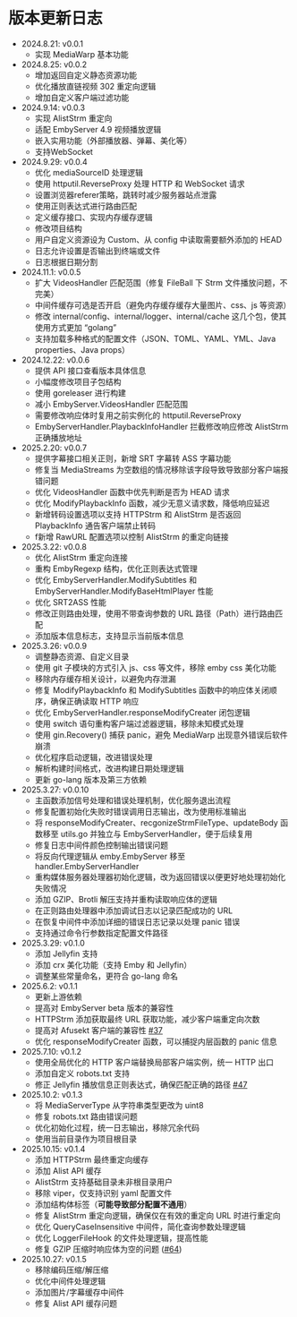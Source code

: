 # 版本更新日志
- 2024.8.21: v0.0.1
  - 实现 MediaWarp 基本功能
- 2024.8.25: v0.0.2
  - 增加返回自定义静态资源功能
  - 优化播放直链视频 302 重定向逻辑
  - 增加自定义客户端过滤功能
- 2024.9.14: v0.0.3
  - 实现 AlistStrm 重定向
  - 适配 EmbyServer 4.9 视频播放逻辑
  - 嵌入实用功能（外部播放器、弹幕、美化等）
  - 支持WebSocket
- 2024.9.29: v0.0.4
  - 优化 mediaSourceID 处理逻辑
  - 使用 httputil.ReverseProxy 处理 HTTP 和 WebSocket 请求
  - 设置浏览器referer策略，跳转时减少服务器站点泄露
  - 使用正则表达式进行路由匹配
  - 定义缓存接口、实现内存缓存逻辑
  - 修改项目结构
  - 用户自定义资源设为 Custom、从 config 中读取需要额外添加的 HEAD
  - 日志允许设置是否输出到终端或文件
  - 日志根据日期分割
- 2024.11.1: v0.0.5
  - 扩大 VideosHandler 匹配范围（修复 FileBall 下 Strm 文件播放问题，不完美）
  - 中间件缓存可选是否开启（避免内存缓存缓存大量图片、css、js 等资源）
  - 修改 internal/config、internal/logger、internal/cache 这几个包，使其使用方式更加 “golang”
  - 支持加载多种格式的配置文件（JSON、TOML、YAML、YML、Java properties、Java props）
- 2024.12.22: v0.0.6
  - 提供 API 接口查看版本具体信息
  - 小幅度修改项目子包结构
  - 使用 goreleaser 进行构建
  - 减小 EmbyServer.VideosHandler 匹配范围
  - 需要修改响应体时复用之前实例化的 httputil.ReverseProxy
  - EmbyServerHandler.PlaybackInfoHandler 拦截修改响应修改 AlistStrm 正确播放地址
- 2025.2.20: v0.0.7
  - 提供字幕接口相关正则，新增 SRT 字幕转 ASS 字幕功能
  - 修复当 MediaStreams 为空数组的情况移除该字段导致导致部分客户端报错问题
  - 优化 VideosHandler 函数中优先判断是否为 HEAD 请求
  - 优化 ModifyPlaybackInfo 函数，减少无意义请求数，降低响应延迟
  - 新增转码设置选项以支持 HTTPStrm 和 AlistStrm  是否返回 PlaybackInfo 通告客户端禁止转码
  - f新增 RawURL 配置选项以控制 AlistStrm 的重定向链接
- 2025.3.22: v0.0.8
  - 优化 AlistStrm 重定向连接
  - 重构 EmbyRegexp 结构，优化正则表达式管理 
  - 优化 EmbyServerHandler.ModifySubtitles 和 EmbyServerHandler.ModifyBaseHtmlPlayer 性能
  - 优化 SRT2ASS 性能
  - 修改正则路由处理，使用不带查询参数的 URL 路径（Path）进行路由匹配
  - 添加版本信息标志，支持显示当前版本信息
- 2025.3.26: v0.0.9
  -  调整静态资源、自定义目录
  -  使用 git 子模块的方式引入 js、css 等文件，移除 emby css 美化功能
  -  移除内存缓存相关设计，以避免内存泄漏
  -  修复 ModifyPlaybackInfo 和 ModifySubtitles 函数中的响应体关闭顺序，确保正确读取 HTTP 响应
  -  优化 EmbyServerHandler.responseModifyCreater 闭包逻辑
  -  使用 switch 语句重构客户端过滤器逻辑，移除未知模式处理
  -  使用 gin.Recovery() 捕获 panic，避免 MediaWarp 出现意外错误后软件崩溃
  -  优化程序启动逻辑，改进错误处理
  -  解析构建时间格式，改进构建日期处理逻辑
  -  更新 go-lang 版本及第三方依赖
- 2025.3.27: v0.0.10
  -  主函数添加信号处理和错误处理机制，优化服务退出流程
  -  修复配置初始化失败时错误调用日志输出，改为使用标准输出
  -  将 responseModifyCreater、recgonizeStrmFileType、updateBody 函数移至 utils.go 并独立与 EmbyServerHandler，便于后续复用
  -  修复日志中间件颜色控制输出错误问题
  -  将反向代理逻辑从 emby.EmbyServer 移至 handler.EmbyServerHandler
  -  重构媒体服务器处理器初始化逻辑，改为返回错误以便更好地处理初始化失败情况
  -  添加 GZIP、Brotli 解压支持并重构读取响应体的逻辑
  -  在正则路由处理器中添加调试日志以记录匹配成功的 URL
  -  在恢复中间件中添加详细的错误日志记录以处理 panic 错误
  -  支持通过命令行参数指定配置文件路径
- 2025.3.29: v0.1.0
  - 添加 Jellyfin 支持
  - 添加 crx 美化功能（支持 Emby 和 Jellyfin）
  - 调整某些常量命名，更符合 go-lang 命名
- 2025.6.2: v0.1.1
  - 更新上游依赖
  - 提高对 EmbyServer beta 版本的兼容性
  - HTTPStrm 添加获取最终 URL 获取功能，减少客户端重定向次数
  - 提高对 Afusekt 客户端的兼容性 [#37](https://github.com/AkimioJR/MediaWarp/issues/37)
  - 优化 responseModifyCreater 函数，可以捕捉内层函数的 panic 信息
- 2025.7.10: v0.1.2
  - 使用全局优化的 HTTP 客户端替换局部客户端实例，统一 HTTP 出口
  - 添加自定义 robots.txt 支持
  - 修正 Jellyfin 播放信息正则表达式，确保匹配正确的路径 [#47](https://github.com/AkimioJR/MediaWarp/issues/47)
- 2025.10.2: v0.1.3
  - 将 MediaServerType 从字符串类型更改为 uint8
  - 修复 robots.txt 路由错误问题
  - 优化初始化过程，统一日志输出，移除冗余代码
  - 使用当前目录作为项目根目录
- 2025.10.15: v0.1.4
  - 添加 HTTPStrm 最终重定向缓存
  - 添加 Alist API 缓存
  - AlistStrm 支持基础目录未非根目录用户
  - 移除 viper，仅支持识别 yaml 配置文件
  - 添加结构体标签（**可能导致部分配置不通用**）
  - 修复 AlistStrm 重定向逻辑，确保仅在有效的重定向 URL 时进行重定向
  - 优化 QueryCaseInsensitive 中间件，简化查询参数处理逻辑
  - 优化 LoggerFileHook 的文件处理逻辑，提高性能
  - 修复 GZIP 压缩时响应体为空的问题 ([#64](https://github.com/AkimioJR/MediaWarp/issues/64))
- 2025.10.27: v0.1.5
  - 移除编码压缩/解压缩
  - 优化中间件处理逻辑
  - 添加图片/字幕缓存中间件
  - 修复 Alist API 缓存问题
